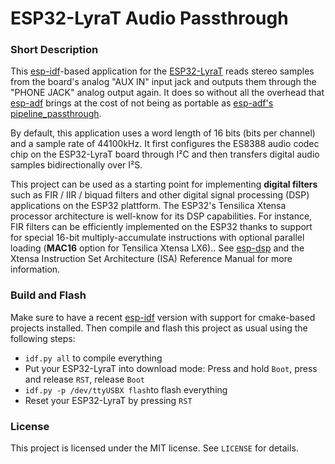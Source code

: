 # ESP32-LyraT Audio Passthrough
### Short Description
This [esp-idf](https://github.com/espressif/esp-idf)-based application for the [ESP32-LyraT](https://www.espressif.com/en/products/hardware/esp32-lyrat) reads stereo samples from the board's analog "AUX IN" input jack and outputs them through the "PHONE JACK" analog output again. It does so without all the overhead that [esp-adf](https://github.com/espressif/esp-adf) brings at the cost of not being as portable as [esp-adf's pipeline_passthrough](https://github.com/espressif/esp-adf/tree/master/examples/audio_processing/pipeline_passthru).

By default, this application uses a word length of 16 bits (bits per channel) and a sample rate of 44100kHz. It first configures the ES8388 audio codec chip on the ESP32-LyraT board through I²C and then transfers digital audio samples bidirectionally over I²S.

This project can be used as a starting point for implementing **digital filters** such as FIR / IIR / biquad filters and other digital signal processing (DSP) applications on the ESP32 plattform. The ESP32's Tensilica Xtensa processor architecture is well-know for its DSP capabilities. For instance, FIR filters can be efficiently implemented on the ESP32 thanks to support for special 16-bit multiply-accumulate instructions with optional parallel loading (**MAC16** option for Tensilica Xtensa LX6).. See [esp-dsp](https://github.com/espressif/esp-dsp) and the Xtensa Instruction Set Architecture (ISA) Reference Manual for more information.

### Build and Flash
Make sure to have a recent [esp-idf](https://github.com/espressif/esp-idf) version with support for cmake-based projects installed. Then compile and flash this project as usual using the following steps:

* `idf.py all` to compile everything
* Put your ESP32-LyraT into download mode: Press and hold `Boot`, press and release `RST`, release `Boot`
* `idf.py -p /dev/ttyUSBX flash`to flash everything
* Reset your ESP32-LyraT by pressing `RST`

### License
This project is licensed under the MIT license. See `LICENSE` for details.
